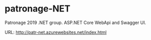 # patronage-NET
Patronage 2019 .NET group.
ASP.NET Core WebApi and Swagger UI.

URL: http://patr-net.azurewebsites.net/index.html
